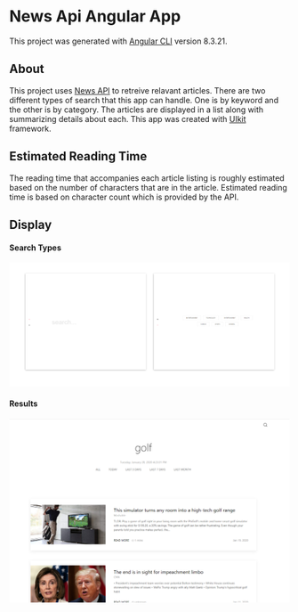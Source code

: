 # News Api Angular App

This project was generated with [Angular CLI](https://github.com/angular/angular-cli) version 8.3.21.

## About
This project uses [News API](https://newsapi.org/) to retreive relavant articles. There are two different types of search that this app can handle. One is by keyword and the other is by category. The articles are displayed in a list along with summarizing details about each. This app was created with [UIkit](https://getuikit.com/) framework. 

## Estimated Reading Time
The reading time that accompanies each article listing is roughly estimated based on the number of characters that are in the article. Estimated reading time is based on character count which is provided by the API.

## Display
#### Search Types
![search windows](img/display.png)

#### Results

![results page](img/capture.png)

 


